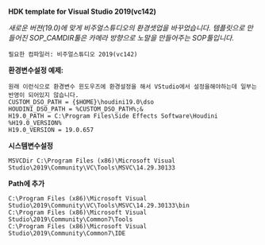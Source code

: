**HDK template for Visual Studio 2019(vc142)**

*새로운 버젼(19.0)에 맞게 비주얼스튜디오의 환경셋업을 바꾸었습니다. 템플릿으로 만들어진 SOP_CAMDIR툴은 카메라 방향으로 노말을 만들어주는 SOP툴입니다.*

```
필요한 컴파일러: 비주얼스튜디오 2019(vc142)
```

**환경변수설정 예제:**
```
원래 이런식으로 환경변수 윈도우즈에 환경설정을 해서 VStudio에서 설정을해야하는데 일부는 반영이 되어있지 않습니다.
CUSTOM_DSO_PATH = {$HOME}\houdini19.0\dso
HOUDINI_DSO_PATH = %CUSTOM_DSO_PATH%;&
H19.0_PATH = C:\Program Files\Side Effects Software\Houdini %H19.0_VERSION% 
H19.0_VERSION = 19.0.657
```

**시스템변수설정**
```
MSVCDir C:\Program Files (x86)\Microsoft Visual Studio\2019\Community\VC\Tools\MSVC\14.29.30133
```
**Path에 추가**
```
C:\Program Files (x86)\Microsoft Visual Studio\2019\Community\VC\Tools\MSVC\14.29.30133\bin
C:\Program Files (x86)\Microsoft Visual Studio\2019\Community\Common7\Tools
C:\Program Files (x86)\Microsoft Visual Studio\2019\Community\Common7\IDE
```

